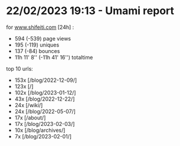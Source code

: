 # 22/02/2023 19:13 - Umami report
for www.shifeiti.com [24h] :

 - 594 (-539) page views
 - 195 (-119) uniques
 - 137 (-84) bounces
 - 11h 11' 8'' (-11h 41' 16'') totaltime


top 10 urls:
 - 153x [/blog/2022-12-09/]
 - 123x [/]
 - 102x [/blog/2023-01-12/]
 - 43x [/blog/2022-12-22/]
 - 24x [/wiki/]
 - 24x [/blog/2022-05-07/]
 - 17x [/about/]
 - 17x [/blog/2023-02-03/]
 - 10x [/blog/archives/]
 - 7x [/blog/2023-02-01/]


